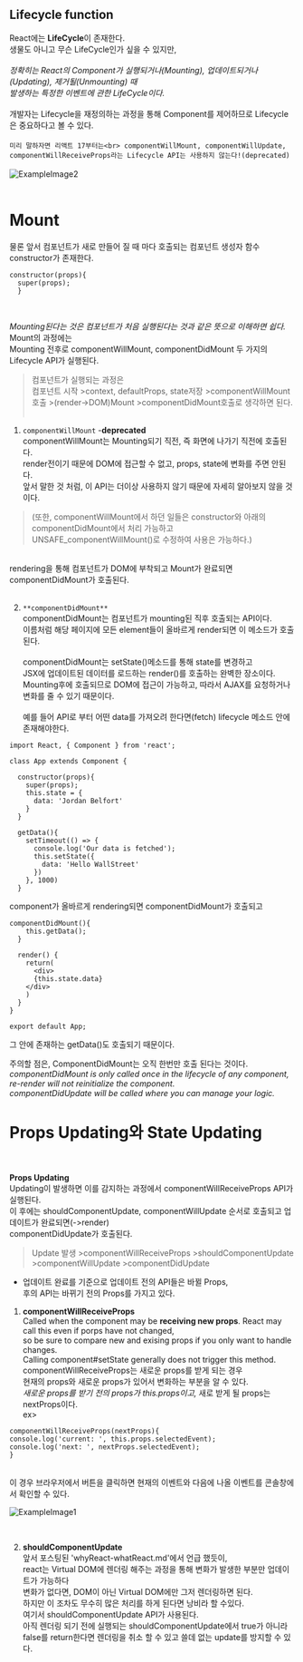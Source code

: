 ## Lifecycle function<br>
React에는 **LifeCycle**이 존재한다.<br>
생물도 아니고 무슨 LifeCycle인가 싶을 수 있지만,<br><br>
_정확히는 React의 Component가 실행되거나(Mounting), 업데이트되거나(Updating), 제거될(Unmounting) 때<br>
발생하는 특정한 이벤트에 관한 LifeCycle이다._<br><br>
개발자는 Lifecycle을 재정의하는 과정을 통해 Component를 제어하므로 Lifecycle은 중요하다고 볼 수 있다.<br><br>
`미리 말하자면 리액트 17부터는<br>
componentWillMount, componentWillUpdate, componentWillReceiveProps라는 Lifecycle API는 사용하지 않는다!(deprecated)`<br><br>
![ExampleImage2](https://github.com/WonjeongPark/whatIThink/blob/a2f558053e5a4061cf5a0117d613beecd37dd4f5/Lifecycle.jpeg?raw=true)
<br><br>
# Mount
물론 앞서 컴포넌트가 새로 만들어 질 때 마다 호출되는 컴포넌트 생성자 함수 constructor가 존재한다.<br>
```
constructor(props){
  super(props);
  }
```

<br>

_Mounting된다는 것은 컴포넌트가 처음 실행된다는 것과 같은 뜻으로 이해하면 쉽다._<br>
Mount의 과정에는<br> Mounting 전후로 componentWillMount, componentDidMount 두 가지의 Lifecycle API가 실행된다.<br>

>컴포넌트가 실행되는 과정은<br>컴포넌트 시작 >context, defaultProps, state저장 >componentWillMount 호출 >(render->DOM)Mount >componentDidMount호출로 생각하면 된다.<br><br>

1. `componentWillMount` -**deprecated**<br>
componentWillMount는 Mounting되기 직전, 즉 화면에 나가기 직전에 호출된다.<br>
render전이기 때문에 DOM에 접근할 수 없고, props, state에 변화를 주면 안된다.<br>
앞서 말한 것 처럼, 이 API는 더이상 사용하지 않기 때문에 자세히 알아보지 않을 것이다.<br>
>(또한, componentWillMount에서 하던 일들은 constructor와 아래의 componentDidMount에서 처리 가능하고<br>
UNSAFE_componentWillMount()로 수정하여 사용은 가능하다.)<br>
<br>
    rendering을 통해 컴포넌트가 DOM에 부착되고 Mount가 완료되면 componentDidMount가 호출된다.<br><br>

2. `**componentDidMount**`<br>
componentDidMount는 컴포넌트가 mounting된 직후 호출되는 API이다.<br>
이름처럼 해당 페이지에 모든 element들이 올바르게 render되면 이 메소드가 호출된다.<br><br>
componentDidMount는 setState()메소드를 통해 state를 변경하고 <br>
JSX에 업데이트된 데이터를 로드하는 render()를 호출하는 완벽한 장소이다. <br>
Mounting후에 호출되므로 DOM에 접근이 가능하고, 따라서 AJAX를 요청하거나 변화를 줄 수 있기 때문이다.<br><br>
예를 들어 API로 부터 어떤 data를 가져오려 한다면(fetch) lifecycle 메소드 안에 존재해야한다.
```
import React, { Component } from 'react';

class App extends Component {

  constructor(props){
    super(props);
    this.state = {
      data: 'Jordan Belfort'
    }
  }

  getData(){
    setTimeout(() => {
      console.log('Our data is fetched');
      this.setState({
        data: 'Hello WallStreet'
      })
    }, 1000)
  }

```

component가 올바르게 rendering되면 componentDidMount가 호출되고<br>
```
componentDidMount(){
    this.getData();
  }

  render() {
    return(
      <div>
      {this.state.data}
    </div>
    )
  }
}

export default App;
```
그 안에 존재하는 getData()도 호출되기 때문이다.


주의할 점은, ComponentDidMount는 오직 한번만 호출 된다는 것이다.<br>
_componentDidMount is only called once in the lifecycle of any component, re-render will not reinitialize the component.<br> componentDidUpdate will be called where you can manage your logic._



# Props Updating와 State Updating<br><br>
**Props Updating**<br>
Updating이 발생하면 이를 감지하는 과정에서 componentWillReceiveProps API가 실행된다.<br>
이 후에는 shouldComponentUpdate, componentWillUpdate 순서로 호출되고 업데이트가 완료되면(->render)<br>
componentDidUpdate가 호출된다.<br>
> Update 발생 >componentWillReceiveProps >shouldComponentUpdate >componentWillUpdate >componentDidUpdate<br>

- 업데이트 완료를 기준으로 업데이트 전의 API들은 바뀔 Props,<br> 후의 API는 바뀌기 전의 Props를 가지고 있다.<br>

1. **componentWillReceiveProps**<br>
Called when the component may be **receiving new props**. React may call this even if porps have not changed,<br>
so be sure to compare new and exising props if you only want to handle changes.<br>
Calling component#setState generally does not trigger this method.<br>
componentWillReceiveProps는 새로운 props를 받게 되는 경우<br>
현재의 props와 새로운 props가 있어서 변화하는 부분을 알 수 있다.<br>
_새로운 props를 받기 전의 props가 this.props이고,_ 새로 받게 될 props는 nextProps이다.<br>
ex><br>
```
componentWillReceiveProps(nextProps){
console.log('current: ', this.props.selectedEvent);
console.log('next: ', nextProps.selectedEvent);
}
```
<br>
이 경우 브라우저에서 버튼을 클릭하면 현재의 이벤트와 다음에 나올 이벤트를 콘솔창에서 확인할 수 있다.<br>

![ExampleImage1](https://github.com/WonjeongPark/whatIThink/blob/c06e409d811f0776acefdd56d860bda1c3ca6ef7/20190122_1.png?raw=true)

<br>

2. **shouldComponentUpdate**<br>
앞서 포스팅된 'whyReact-whatReact.md'에서 언급 했듯이,<br>
react는 Virtual DOM에 렌더링 해주는 과정을 통해 변화가 발생한 부분만 업데이트가 가능하다<br>
변화가 없다면, DOM이 아닌 Virtual DOM에만 그저 렌더링하면 된다.<br>
하지만 이 조차도 무수히 많은 처리를 하게 된다면 낭비라 할 수있다.<br>
여기서 shouldComponentUpdate API가 사용된다.<br>
아직 렌더링 되기 전에 실행되는 shouldComponentUpdate에서 true가 아니라<br>
false를 return한다면 렌더링을 취소 할 수 있고 쓸데 없는 update를 방지할 수 있다.<br>
